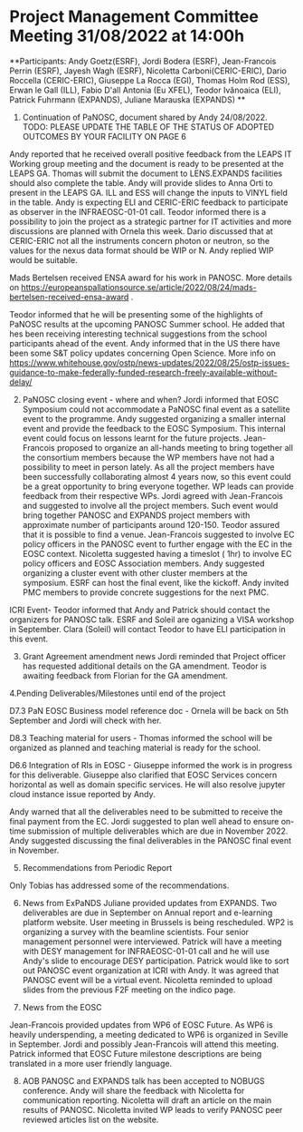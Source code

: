 **Project Management Committee Meeting 31/08/2022 at 14:00h**
=================================================================

**Participants: Andy Goetz(ESRF), Jordi Bodera (ESRF), Jean-Francois Perrin (ESRF), Jayesh Wagh (ESRF),  Nicoletta Carboni(CERIC-ERIC), Dario Roccella (CERIC-ERIC), Giuseppe La Rocca (EGI), Thomas Holm Rod (ESS), Erwan le Gall (ILL), Fabio D'all Antonia (Eu XFEL), Teodor Ivănoaica (ELI), Patrick Fuhrmann (EXPANDS), Juliane Marauska (EXPANDS) **



1. Continuation of PaNOSC, document shared by Andy 24/08/2022. TODO: PLEASE UPDATE THE TABLE OF THE STATUS OF ADOPTED OUTCOMES BY YOUR FACILITY ON PAGE 6

Andy reported that he received overall positive feedback from the LEAPS IT Working group meeting and the document is ready to be presented at the LEAPS GA. Thomas will submit the document to LENS.EXPANDS facilities should also complete the table. Andy will provide slides to Anna Orti to present in the LEAPS GA. ILL and ESS will change the inputs to VINYL field in the table.
Andy is expecting ELI and CERIC-ERIC feedback to participate as observer in the INFRAEOSC-01-01 call. Teodor informed there is a possibility to join the project as a strategic partner for IT activities and more discussions are planned with Ornela this week.
Dario discussed that at CERIC-ERIC not all the instruments concern photon or neutron, so the values for the nexus data format should be WIP or N. Andy replied WIP would be suitable.

Mads Bertelsen received ENSA award for his work in PANOSC. More details on https://europeanspallationsource.se/article/2022/08/24/mads-bertelsen-received-ensa-award .

Teodor informed that he will be presenting some of the highlights of PaNOSC results at the upcoming PANOSC Summer school. He added that hes been receiving interesting technical suggestions from the school participants ahead of the event.
Andy informed that in the US there have been some S&T policy updates concerning Open Science. More info on https://www.whitehouse.gov/ostp/news-updates/2022/08/25/ostp-issues-guidance-to-make-federally-funded-research-freely-available-without-delay/


2. PaNOSC closing event - where and when?
Jordi informed that EOSC Symposium could not accommodate a PaNOSC final event as a satellite event to the programme. Andy suggested organizing a smaller internal event and provide the feedback to the EOSC Symposium. This internal event could focus on lessons learnt for the future projects.
Jean-Francois proposed to organize an all-hands meeting to bring together all the consortium members because the WP members have not had a possibility to meet in person lately.
As all the project members have been successfully collaborating almost 4 years now, so this event could be a great opportunity to bring everyone together. WP leads can provide feedback from their respective WPs. Jordi agreed with Jean-Francois and suggested to involve all the project members. Such event would bring together PANOSC and EXPANDS project members with approximate number of participants around 120-150. Teodor assured that it is possible to find a venue. 
Jean-Francois suggested to involve EC policy officers in the PANOSC event to further engage with the EC in the EOSC context. Nicoletta suggested having a timeslot ( 1hr) to involve EC policy officers and EOSC Association members. Andy suggested organizing a cluster event with other cluster members at the symposium. 
ESRF can host the final event, like the kickoff. Andy invited PMC members to provide concrete suggestions for the next PMC. 

ICRI Event- Teodor informed that Andy and Patrick should contact the organizers for PANOSC talk. ESRF and Soleil are oganizing a VISA workshop in September. Clara (Soleil) will contact Teodor to have ELI participation in this event.


3. Grant Agreement amendment news
Jordi reminded that Project officer has requested additional details on the GA amendment. Teodor is awaiting feedback from Florian for the GA amendment.

4.Pending Deliverables/Milestones until end of the project

D7.3 PaN EOSC Business model reference doc - Ornela will be back on 5th September and Jordi will check with her.

D8.3 Teaching material for users - Thomas informed the school will be organized as planned and teaching material is ready for the school.

D6.6 Integration of RIs in EOSC - Giuseppe informed the work is in progress for this deliverable. Giuseppe also clarified that EOSC Services concern horizontal as well as domain specific services.
He will also resolve jupyter cloud instance issue reported by Andy.


Andy warned that all the deliverables need to be submitted to receive the final payment from the EC.
Jordi suggested to plan well ahead to ensure on-time submission of multiple deliverables which are due in November 2022. Andy suggested discussing the final deliverables in the PANOSC final event in November.


5. Recommendations from Periodic Report

Only Tobias has addressed some of the recommendations.

6. News from ExPaNDS
Juliane provided updates from EXPANDS. Two deliverables are due in September on Annual report and e-learning platform website. User meeting in Brussels is being rescheduled. WP2 is organizing a survey with the beamline scientists. Four senior management personnel were interviewed.
Patrick will have a meeting with DESY management for INFRAEOSC-01-01 call and he will use Andy's slide to encourage DESY participation. Patrick would like to sort out PANOSC event organization at ICRI with Andy. It was agreed that PANOSC event will be a virtual event.
Nicoletta reminded to upload slides from the previous F2F meeting on the indico page. 

7. News from the EOSC

Jean-Francois provided updates from WP6 of EOSC Future. As WP6 is heavily underspending, a meeting dedicated to WP6 is organized in Seville in September. Jordi and possibly Jean-Francois will attend this meeting.
Patrick informed that EOSC Future milestone descriptions are being translated in a more user friendly language. 

8. AOB
PANOSC and EXPANDS talk has been accepted to NOBUGS conference. Andy will share the feedback with Nicoletta for communication reporting. Nicoletta will draft an article on the main results of PANOSC.
Nicoletta invited WP leads to verify PANOSC peer reviewed articles list on the website.





